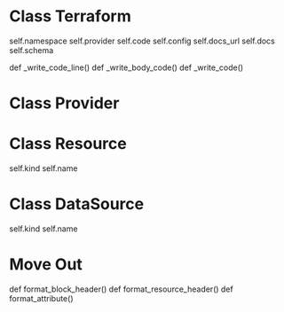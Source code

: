 # Class Terraform

self.namespace
self.provider
self.code
self.config
self.docs_url
self.docs
self.schema

def _write_code_line()
def _write_body_code()
def _write_code()

# Class Provider

# Class Resource

self.kind
self.name

# Class DataSource

self.kind
self.name

# Move Out

def format_block_header()
def format_resource_header()
def format_attribute()